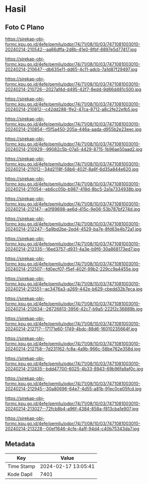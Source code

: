 # Hasil

## Foto C Plano

https://sirekap-obj-formc.kpu.go.id/4efe/pemilu/pdpr/74/71/08/10/03/7471081003010-20240214-210542--aa66dffa-2d8b-41e0-8fbf-8897e5d77417.jpg

https://sirekap-obj-formc.kpu.go.id/4efe/pemilu/pdpr/74/71/08/10/03/7471081003010-20240214-210647--db635e11-dd65-4c11-adcb-7a1d87f29497.jpg

https://sirekap-obj-formc.kpu.go.id/4efe/pemilu/pdpr/74/71/08/10/03/7471081003010-20240214-210726--2027af4d-d495-42f7-8edd-9d66d481c500.jpg

https://sirekap-obj-formc.kpu.go.id/4efe/pemilu/pdpr/74/71/08/10/03/7471081003010-20240214-210812--c42dd288-1fe2-47ca-8712-a8c2fe22efb5.jpg

https://sirekap-obj-formc.kpu.go.id/4efe/pemilu/pdpr/74/71/08/10/03/7471081003010-20240214-210854--f5f5a450-205a-446a-aada-d955b2e23eec.jpg

https://sirekap-obj-formc.kpu.go.id/4efe/pemilu/pdpr/74/71/08/10/03/7471081003010-20240214-210929--99082c5b-07a5-4429-8715-1b96ae50aad2.jpg

https://sirekap-obj-formc.kpu.go.id/4efe/pemilu/pdpr/74/71/08/10/03/7471081003010-20240214-211012--34d2118f-58b6-402f-8a6f-6d35a844e620.jpg

https://sirekap-obj-formc.kpu.go.id/4efe/pemilu/pdpr/74/71/08/10/03/7471081003010-20240214-211054--eb6cc05b-b987-419d-8bc5-2a1a7334938b.jpg

https://sirekap-obj-formc.kpu.go.id/4efe/pemilu/pdpr/74/71/08/10/03/7471081003010-20240214-212147--a0f89698-ae6d-415c-9e06-53b787bf274d.jpg

https://sirekap-obj-formc.kpu.go.id/4efe/pemilu/pdpr/74/71/08/10/03/7471081003010-20240214-212247--5a9bd2be-2ed4-4529-ba7e-8fd63e4b72a1.jpg

https://sirekap-obj-formc.kpu.go.id/4efe/pemilu/pdpr/74/71/08/10/03/7471081003010-20240214-212335--16ed3757-d931-4a3e-b9f6-30a868173ed7.jpg

https://sirekap-obj-formc.kpu.go.id/4efe/pemilu/pdpr/74/71/08/10/03/7471081003010-20240214-212507--fd0ecf07-f5ef-402f-99b2-229cc9a4455e.jpg

https://sirekap-obj-formc.kpu.go.id/4efe/pemilu/pdpr/74/71/08/10/03/7471081003010-20240214-212551--ac3476a3-a269-442e-b629-cbedd32b7eca.jpg

https://sirekap-obj-formc.kpu.go.id/4efe/pemilu/pdpr/74/71/08/10/03/7471081003010-20240214-212634--26726813-3956-42c7-b9a5-222f2c36889b.jpg

https://sirekap-obj-formc.kpu.go.id/4efe/pemilu/pdpr/74/71/08/10/03/7471081003010-20240214-212717--17171e60-1749-4bdc-88d6-16010235664f.jpg

https://sirekap-obj-formc.kpu.go.id/4efe/pemilu/pdpr/74/71/08/10/03/7471081003010-20240214-212758--7d231162-fc8a-4a9b-966c-58be762e358d.jpg

https://sirekap-obj-formc.kpu.go.id/4efe/pemilu/pdpr/74/71/08/10/03/7471081003010-20240214-212835--bdd47700-6025-4b33-8943-69b96fa9af0c.jpg

https://sirekap-obj-formc.kpu.go.id/4efe/pemilu/pdpr/74/71/08/10/03/7471081003010-20240214-212945--30a80696-64e7-4d55-a81b-91ec0ce05fcd.jpg

https://sirekap-obj-formc.kpu.go.id/4efe/pemilu/pdpr/74/71/08/10/03/7471081003010-20240214-213027--72fcb8b4-a96f-4384-858a-f813cba1e907.jpg

https://sirekap-obj-formc.kpu.go.id/4efe/pemilu/pdpr/74/71/08/10/03/7471081003010-20240214-213228--00ef1646-4cfe-4a1f-94d4-c40b75343da7.jpg


## Metadata

| Key        | Value               |
| ---------- | ------------------- |
| Time Stamp | 2024-02-17 13:05:41 |
| Kode Dapil | 7401                |



